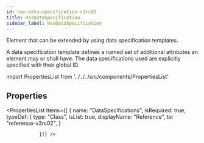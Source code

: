 ```yaml
--- 
id: has-data-specification-v3rc02 
title: HasDataSpecification 
sidebar_label: HasDataSpecification 
---
```


Element that can be extended by using data specification templates.

<p>
A data specification template defines a named set of additional attributes an
element may or shall have. The data specifications used are explicitly specified
with their global ID.
</p>

import PropertiesList from '../../../src/components/PropertiesList' 

## Properties 

<PropertiesList items={[ 
{
                    name: "DataSpecifications",
                    isRequired: true,
                    typeDef: 
    {
        type: "Class",
        isList: true,
        displayName: "Reference",
        to: "reference-v3rc02",
    }
    
                }]} /> 
 
